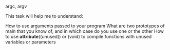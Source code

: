 argc, argv

This task will help me to understand:

How to use arguments passed to your program
What are two prototypes of main that you know of,
 and in which case do you use one or the other
How to use __attribute__((unused)) or (void) to compile functions
with unused variables or parameters
